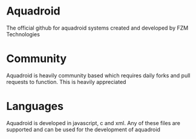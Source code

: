 # Aquadroid
The official github for aquadroid systems created and developed by FZM Technologies 

# Community 
Aquadroid is heavily community based which requires daily forks and pull requests to function. This is heavily appreciated 

# Languages

Aquadroid is developed in javascript, c and xml. Any of these files are supported and can be used for the development of aquadroid

